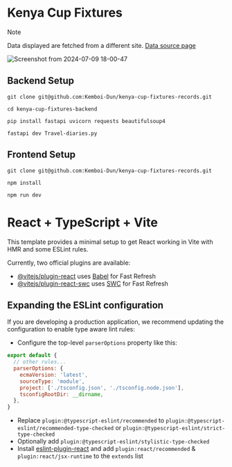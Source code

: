 # Kenya Cup Fixtures

> [!NOTE]
> Data displayed are fetched from a different site.
> [Data source page](https://www.kenyacup.co.ke/upcoming/kenyacup/)

![Screenshot from 2024-07-09 18-00-47](https://github.com/Kemboi-Dun/kenya-cup-fixtures-records/assets/86706504/41ebc2fd-7c84-4534-9944-a54fe30078aa)

## Backend Setup
```
git clone git@github.com:Kemboi-Dun/kenya-cup-fixtures-records.git
```
```
cd kenya-cup-fixtures-backend
```
```
pip install fastapi uvicorn requests beautifulsoup4

```
```
fastapi dev Travel-diaries.py
```

## Frontend Setup
```
git clone git@github.com:Kemboi-Dun/kenya-cup-fixtures-records.git
```
```
npm install
```
```
npm run dev
```

# React + TypeScript + Vite

This template provides a minimal setup to get React working in Vite with HMR and some ESLint rules.

Currently, two official plugins are available:

- [@vitejs/plugin-react](https://github.com/vitejs/vite-plugin-react/blob/main/packages/plugin-react/README.md) uses [Babel](https://babeljs.io/) for Fast Refresh
- [@vitejs/plugin-react-swc](https://github.com/vitejs/vite-plugin-react-swc) uses [SWC](https://swc.rs/) for Fast Refresh

## Expanding the ESLint configuration

If you are developing a production application, we recommend updating the configuration to enable type aware lint rules:

- Configure the top-level `parserOptions` property like this:

```js
export default {
  // other rules...
  parserOptions: {
    ecmaVersion: 'latest',
    sourceType: 'module',
    project: ['./tsconfig.json', './tsconfig.node.json'],
    tsconfigRootDir: __dirname,
  },
}
```

- Replace `plugin:@typescript-eslint/recommended` to `plugin:@typescript-eslint/recommended-type-checked` or `plugin:@typescript-eslint/strict-type-checked`
- Optionally add `plugin:@typescript-eslint/stylistic-type-checked`
- Install [eslint-plugin-react](https://github.com/jsx-eslint/eslint-plugin-react) and add `plugin:react/recommended` & `plugin:react/jsx-runtime` to the `extends` list
